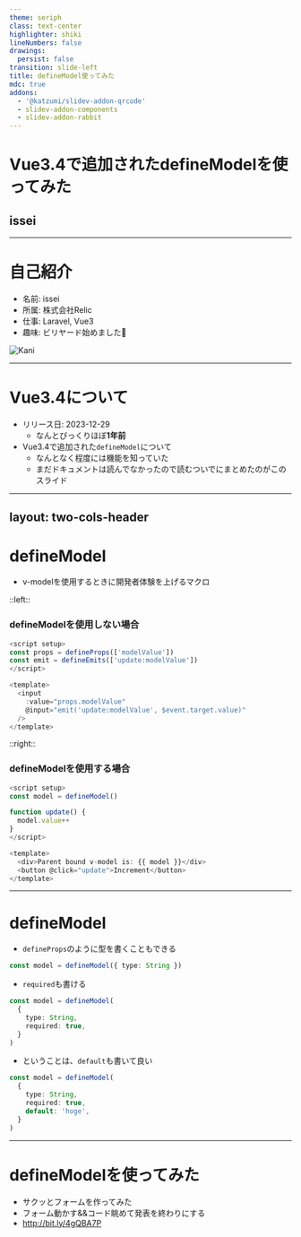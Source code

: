 ```yaml
---
theme: seriph
class: text-center
highlighter: shiki
lineNumbers: false
drawings:
  persist: false
transition: slide-left
title: defineModel使ってみた
mdc: true
addons:
  - '@katzumi/slidev-addon-qrcode'
  - slidev-addon-components
  - slidev-addon-rabbit
---
```


# Vue3.4で追加されたdefineModelを使ってみた

## issei

<!-- v0.0.2 -->

---

# 自己紹介

- 名前: issei
- 所属: 株式会社Relic
- 仕事: Laravel, Vue3
- 趣味: ビリヤード始めました🎱


<div class="absolute top-10 right-30">
  <img src="https://pbs.twimg.com/profile_images/1362727823966826496/3qxbX5mg_400x400.jpg" alt="Kani" class="w-50 h-50 object-contain" />
</div>

---

# Vue3.4について

- リリース日: 2023-12-29
  - なんとびっくりほぼ**1年前**
- Vue3.4で追加された`defineModel`について
  - なんとなく程度には機能を知っていた
  - まだドキュメントは読んでなかったので読むついでにまとめたのがこのスライド


---
layout: two-cols-header
---

# defineModel

- v-modelを使用するときに開発者体験を上げるマクロ

::left::

### defineModelを使用しない場合
```typescript
<script setup>
const props = defineProps(['modelValue'])
const emit = defineEmits(['update:modelValue'])
</script>

<template>
  <input
    :value="props.modelValue"
    @input="emit('update:modelValue', $event.target.value)"
  />
</template>
```
::right::
### defineModelを使用する場合
```typescript
<script setup>
const model = defineModel()

function update() {
  model.value++
}
</script>

<template>
  <div>Parent bound v-model is: {{ model }}</div>
  <button @click="update">Increment</button>
</template>
```

---

# defineModel

- `defineProps`のように型を書くこともできる

```typescript
const model = defineModel({ type: String })
```

- `required`も書ける

```typescript
const model = defineModel(
  { 
    type: String,
    required: true,
  }
)
```

- ということは、`default`も書いて良い

```typescript
const model = defineModel(
  { 
    type: String,
    required: true,
    default: 'hoge',
  }
)
```

---

# defineModelを使ってみた

- サクッとフォームを作ってみた
- フォーム動かす&&コード眺めて発表を終わりにする
- http://bit.ly/4gQBA7P


<QRCode
  value="http://bit.ly/4gQBA7P"
  :width="180"
  :height="180"
  color="FFFFFF"
/>
